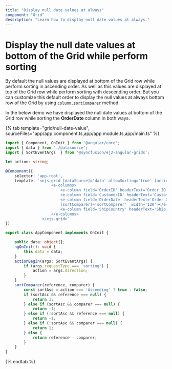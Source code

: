 ```yaml
---
title: "Display null date values at always"
component: "Grid"
description: "Learn how to display null date values at always."
---
```


# Display the null date values at bottom of the Grid while perform sorting

By default the null values are displayed at bottom of the Grid row while perform sorting in ascending order. As well as this values are displayed at top of the Grid row while perform sorting with descending order. But you can customize this default order to display the null values at always bottom row of the Grid by using [`column.sortComparer`](../../api/grid/column/#sortcomparer) method.

In the below demo we have displayed the null date values at bottom of the Grid row while sorting the **OrderDate** column in both ways.

{% tab template="grid/null-date-value", sourceFiles="app/app.component.ts,app/app.module.ts,app/main.ts" %}

```typescript
import { Component, OnInit } from '@angular/core';
import { data } from './datasource';
import { SortEventArgs  } from '@syncfusion/ej2-angular-grids';

let action: string;

@Component({
    selector: 'app-root',
    template: `<ejs-grid [dataSource]='data' allowSorting='true' (actionBegin)='actionBegin($event)' >
                    <e-columns>
                        <e-column field='OrderID' headerText='Order ID' width='100'></e-column>
                        <e-column field='CustomerID' headerText='Customer ID' width='120'></e-column>
                        <e-column field='OrderDate' headerText='Order Date' format='yMd'
                        [sortComparer]='sortComparer'  width='120'></e-column>
                        <e-column field='ShipCountry' headerText='Ship Country' width='150'></e-column>
                    </e-columns>
                </ejs-grid>`
})

export class AppComponent implements OnInit {

    public data: object[];
    ngOnInit(): void {
        this.data = data;
    }
    actionBegin(args: SortEventArgs) {
        if (args.requestType === 'sorting') {
            action = args.direction;
        }
    }
    sortComparer(reference, comparer) {
        const sortAsc = action === 'Ascending' ? true : false;
        if (sortAsc && reference === null) {
            return 1;
        } else if (sortAsc && comparer === null) {
            return -1;
        } else if (!sortAsc && reference === null) {
            return -1;
        } else if (!sortAsc && comparer === null) {
            return 1;
        } else {
            return reference - comparer;
        }
    }
}

```

{% endtab %}